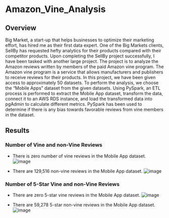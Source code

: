 # Amazon_Vine_Analysis
## Overview
Big Market, a start-up that helps businesses to optimize their marketing effort, has hired me as their first data expert. One of the Big Markets clients, SellBy has requested hefty analytics for their products compared with their competitor products. Upon completing the SellBy project successfully, I have been tasked with another large project. The project is to analyze the Amazon reviews written by members of the paid Amazon vine program. The Amazon vine program is a service that allows manufacturers and publishers to receive reviews for their products. In this project, we have been given access to approximately 50 datasets. To perform the analysis, we choose the “Mobile Apps” dataset from the given datasets. Using PySpark, an ETL process is performed to extract the Mobile App dataset, transform the data, connect it to an AWS RDS instance, and load the transformed data into pgAdmin to calculate different metrics. PySpark has been used to determine if there is any bias towards favorable reviews from vine members in the dataset.

## Results
### Number of Vine and non-Vine Reviews
- There is zero number of vine reviews in the Mobile App dataset.
![image](https://user-images.githubusercontent.com/76491891/121807996-9673ea00-cc24-11eb-9714-d48ea2679b30.png)

- There are 129,516 non-vine reviews in the Mobile App dataset.
![image](https://user-images.githubusercontent.com/76491891/121808051-d76bfe80-cc24-11eb-931c-db95c9e6a077.png)

### Number of 5-Star Vine and non-Vine Reviews
- There are zero 5-star vine reviews in the Mobile App dataset.
![image](https://user-images.githubusercontent.com/76491891/121808127-231ea800-cc25-11eb-98ab-92b6915b49eb.png)

- There are 59,278 5-star non-vine reviews in the Mobile App dataset.
![image](https://user-images.githubusercontent.com/76491891/121808247-8c9eb680-cc25-11eb-86c0-b3ae99d7e536.png)
